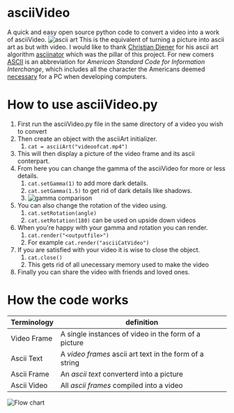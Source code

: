 # asciiVideo
A quick and easy open source python code to convert a video into a work of asciiVideo.
 ![ascii art](https://github.com/mazy1998/asciiVideo/blob/master/example.jpg?raw=true) This is the equivalent of turning a picture into ascii art as but with video. I would like to thank [Christian Diener](https://gist.github.com/cdiener) for his ascii art algorithm  [asciinator](https://gist.github.com/cdiener/10491632) which was the pillar of this project. For new comers [ASCII](https://en.wikipedia.org/wiki/ASCII) is an abbreviation for *American Standard Code for Information Interchange*, which includes all the character the Americans deemed [necessary](https://upload.wikimedia.org/wikipedia/commons/thumb/a/a7/ASCII-infobox.svg/2880px-ASCII-infobox.svg.png) for a PC when developing computers. 

# How to use asciiVideo.py

1. First run the asciiVideo.py file in the same directory of a video you wish to convert
2. Then create an object with the asciiArt initializer.
	1. ```cat = asciiArt("videoofcat.mp4") ```
3. This will then display a picture of the video frame and its ascii conterpart.
4. From here you can change the gamma of the asciiVideo for more or less details.
	1. ```cat.setGamma(1)``` to add more dark details.
	2. ```cat.setGamma(1.5)``` to get rid of dark details like shadows.
	3. ![gamma comparison](https://github.com/mazy1998/asciiVideo/blob/master/gammacomparison.jpg?raw=true)
5. You can also change the rotation of the video using.
	1. ```cat.setRotation(angle)```
	2. ```cat.setRotation(180)``` can be used on upside down videos
6. When you're happy with your gamma and rotation you can render.
	1. ```cat.render("<outputfile>")```
	2. For example ```cat.render("asciiCatVideo")```
7. If you are satisfied with your video it is wise to close the object.
	1. ```cat.close()```
	2. This gets rid of all unecessary memory used to make the video
8. Finally you can share the video with friends and loved ones.

# How the code works
Terminology | definition 
------------ | -------------
Video Frame | A single instances of video in the form of a picture
Ascii Text | A *video frames* ascii art text in the form of a string
Ascii Frame| An *ascii text* converterd into a picture
Ascii Video | All *ascii frames* compiled into a video
![Flow chart](https://github.com/mazy1998/asciiVideo/blob/master/flowchart.png?raw=true)





